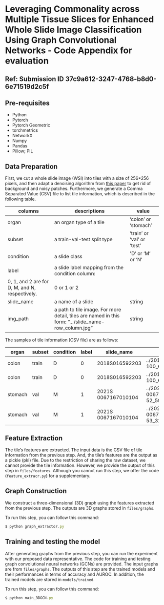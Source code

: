 # Leveraging Commonality across Multiple Tissue Slices for Enhanced Whole Slide Image Classification Using Graph Convolutional Networks - Code Appendix for evaluation

## Ref: Submission ID 37c9a612-3247-4768-b8d0-6e71519d2c5f

## Pre-requisites

- Python
- Pytorch
- Pytorch Geometric
- torchmetrics
- NetworkX
- Numpy
- Pandas
- Pillow; PIL

## Data Preparation

First, we cut a whole slide image (WSI) into tiles with a size of 256*256 pixels, and then adapt a denoising algorithm from [this paper](https://www.nature.com/articles/s41598-022-05001-8) to get rid of background and noisy patches. Furthermore, we generate a Comma Separated Value (CSV) file to list tile information, which is described in the following table.

| columns | descriptions | value |
| --- | --- | --- |
| organ | an organ type of a tile | ‘colon’ or ‘stomach’ |
| subset | a train-val-test split type | ‘train’ or  ‘val’ or ‘test’ |
| condition | a slide class | 'D’ or ‘M’ or ‘N’ |
| label | a slide label mapping from the condition column:
0, 1, and 2 are for D, M, and N, respectively. | 0 or 1 or 2 |
| slide_name | a name of a slide | string |
| img_path | a path to tile image. For more detail, tiles are named in this form: “…/slide_name-row_column.jpg” | string |

The samples of tile information (CSV file) are as follows:

| organ | subset | condition | label | slide_name | img_path |
| --- | --- | --- | --- | --- | --- |
| colon | train | D | 0 | 2018S016592203 | ../2018S016592203-100_62.jpg |
| colon | train | D | 0 | 2018S016592203 | ../2018S016592203-100_63.jpg |
| stomach | val | M | 1 | 2021S 0067167010104 | ../2021S 0067167010104-52_59.jpg |
| stomach | val | M | 1 | 2021S 0067167010104 | ../2021S 0067167010104-53_31.jpg |

## Feature Extraction

The tile’s features are extracted. The input data is the CSV file of tile information from the previous step. And, the tile’s features are the output as a pickle (pkl) file. Due to the restriction of sharing the raw dataset, we cannot provide the tile information. However, we provide the output of this step in `files/features`. Although you cannot run this step, we offer the code (`feature_extracr.py`) for a supplementary. 

## Graph Construction

We construct a three-dimensional (3D) graph using the features extracted from the previous step. The outputs are 3D graphs stored in `files/graphs`. 

To run this step, you can follow this command:

```jsx
$ python graph_extractor.py
```

## Training and testing the model

After generating graphs from the previous step, you can run the experiment with our proposed data representative. The code for training and testing graph convolutional neural networks (GCNs) are provided. The input graphs are from `files/graphs`. The outputs of this step are the trained models and their performances in terms of accuracy and AUROC. In addition, the trained models are stored in `models/trained`.

To run this step, you can follow this command:

```jsx
$ python main_3DGCN.py
```
